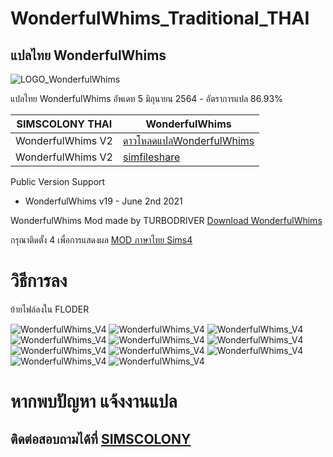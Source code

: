 # WonderfulWhims_Traditional_THAI

## แปลไทย WonderfulWhims

![LOGO_WonderfulWhims](https://img.itch.zone/aW1nLzQyNjc4NDEucG5n/original/bivTAu.png)

 แปลไทย WonderfulWhims อัพเดท 5 มิถุนายน 2564  - อัตราการแปล 86.93%

| SIMSCOLONY THAI| WonderfulWhims|
| ------------- | ------------- |
| WonderfulWhims V2| [ดาวโหลดแปลWonderfulWhims](https://github.com/simscolony/WonderfulWhims_Traditional_THAI/raw/main/%5BSIMSCOLONY%5DWonderfulWhims_THAI_V4.package) |
| WonderfulWhims V2| [simfileshare]() |

Public Version Support
 - WonderfulWhims v19 - June 2nd 2021

WonderfulWhims Mod made by TURBODRIVER   [Download WonderfulWhims](https://wonderfulwhims.com/) 

กรุณาติดตั้ง 4 เพื่อการแสดงผล [MOD ภาษาไทย Sims4](https://simcolony.github.io/TS4THDEMO/)

# วิธีการลง
ย้ายไฟล์ลงใน FLODER

![WonderfulWhims_V4](https://github.com/simscolony/WonderfulWhims_Traditional_THAI/blob/main/SS/Won2.jpg?raw=true)
![WonderfulWhims_V4](https://github.com/simscolony/WonderfulWhims_Traditional_THAI/blob/main/SS/Won3.jpg?raw=true)
![WonderfulWhims_V4](https://github.com/simscolony/WonderfulWhims_Traditional_THAI/blob/main/SS/Won4.jpg?raw=true)
![WonderfulWhims_V4](https://github.com/simscolony/WonderfulWhims_Traditional_THAI/blob/main/SS/Won5.jpg?raw=true)
![WonderfulWhims_V4](https://github.com/simscolony/WonderfulWhims_Traditional_THAI/blob/main/SS/Won6.jpg?raw=true)
![WonderfulWhims_V4](https://github.com/simscolony/WonderfulWhims_Traditional_THAI/blob/main/SS/Won7.jpg?raw=true)
![WonderfulWhims_V4](https://github.com/simscolony/WonderfulWhims_Traditional_THAI/blob/main/SS/Won8.jpg?raw=true)
![WonderfulWhims_V4](https://github.com/simscolony/WonderfulWhims_Traditional_THAI/blob/main/SS/Won9.jpg?raw=true)
![WonderfulWhims_V4](https://github.com/simscolony/WonderfulWhims_Traditional_THAI/blob/main/SS/Won10.jpg?raw=true)
![WonderfulWhims_V4](https://github.com/simscolony/WonderfulWhims_Traditional_THAI/blob/main/SS/Won11.jpg?raw=true)
![WonderfulWhims_V4](https://github.com/simscolony/WonderfulWhims_Traditional_THAI/blob/main/SS/Won12.jpg?raw=true)



# หากพบปัญหา แจ้งงานแปล
## ติดต่อสอบถามได้ที่ [SIMSCOLONY](https://www.facebook.com/SimsColony/)

